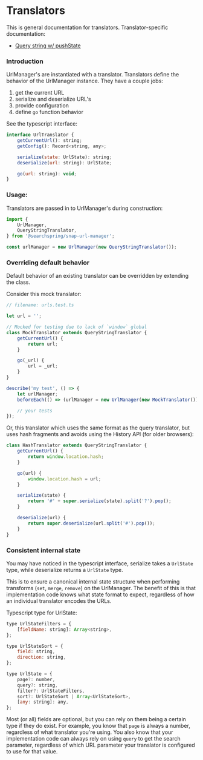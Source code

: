 # Translators

This is general documentation for translators. Translator-specific documentation:

- [Query string w/ pushState](query-string/README.md)

### Introduction

UrlManager's are instantiated with a translator. Translators define the behavior of the UrlManager instance. They have a couple jobs:

1. get the current URL
2. serialize and deserialize URL's
3. provide configuration
4. define `go` function behavior

See the typescript interface:

```js
interface UrlTranslator {
	getCurrentUrl(): string;
	getConfig(): Record<string, any>;

	serialize(state: UrlState): string;
	deserialize(url: string): UrlState;

	go(url: string): void;
}
```

### Usage:

Translators are passed in to UrlManager's during construction:

```js
import {
	UrlManager,
	QueryStringTranslator,
} from '@searchspring/snap-url-manager';

const urlManager = new UrlManager(new QueryStringTranslator());
```

### Overriding default behavior

Default behavior of an existing translator can be overridden by extending the class.

Consider this mock translator:

```js
// filename: urls.test.ts

let url = '';

// Mocked for testing due to lack of `window` global
class MockTranslator extends QueryStringTranslator {
	getCurrentUrl() {
		return url;
	}

	go(_url) {
		url = _url;
	}
}

describe('my test', () => {
	let urlManager;
	beforeEach(() => (urlManager = new UrlManager(new MockTranslator())));

	// your tests
});
```

Or, this translator which uses the same format as the query translator, but uses hash fragments and avoids using the History API (for older browsers):

```js
class HashTranslator extends QueryStringTranslator {
	getCurrentUrl() {
		return window.location.hash;
	}

	go(url) {
		window.location.hash = url;
	}

	serialize(state) {
		return '#' + super.serialize(state).split('?').pop();
	}

	deserialize(url) {
		return super.deserialize(url.split('#').pop());
	}
}
```

### Consistent internal state

You may have noticed in the typescript interface, serialize takes a `UrlState` type, while deserialize returns a `UrlState` type.

This is to ensure a canonical internal state structure when performing transforms (`set`, `merge`, `remove`) on the UrlManager. The benefit of this is that implementation code knows what state format to expect, regardless of how an individual translator encodes the URLs.

Typescript type for UrlState:

```js
type UrlStateFilters = {
	[fieldName: string]: Array<string>,
};

type UrlStateSort = {
	field: string,
	direction: string,
};

type UrlState = {
	page?: number,
	query?: string,
	filter?: UrlStateFilters,
	sort?: UrlStateSort | Array<UrlStateSort>,
	[any: string]: any,
};
```

Most (or all) fields are optional, but you can rely on them being a certain type if they do exist. For example, you know that `page` is always a number, regardless of what translator you're using. You also know that your implementation code can always rely on using `query` to get the search parameter, regardless of which URL parameter your translator is configured to use for that value.
